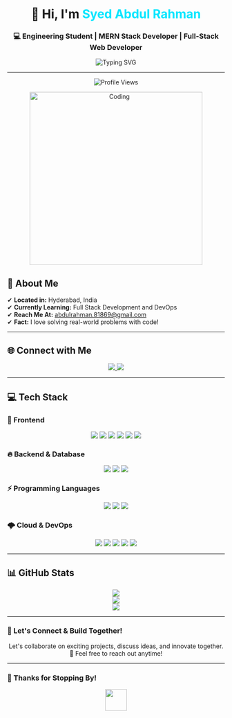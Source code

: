 <h1 align="center">
  <span title="Thanks for visiting!">🚀 Hi, I'm <span style="color:#00E6FF">Syed Abdul Rahman</span></span>
</h1>

<h3 align="center">
  💻 Engineering Student | MERN Stack Developer | Full-Stack Web Developer
</h3>

<p align="center">
  <img src="https://readme-typing-svg.herokuapp.com?font=Fira+Code&duration=2000&pause=500&color=00E6FF&center=true&vCenter=true&width=435&lines=Passionate+Developer;MERN+Stack+Enthusiast;Love+Solving+Problems;Always+Learning+New+Tech!" alt="Typing SVG" />
</p>

---

<p align="center">
  <img src="https://komarev.com/ghpvc/?username=AbdulRahman-04&label=Profile%20views&color=0e75b6&style=flat" alt="Profile Views" />
</p>

<p align="center">
  <img align="center" alt="Coding" width="400" src="https://user-images.githubusercontent.com/74038190/229223263-cf2e4b07-2615-4f87-9c38-e37600f8381a.gif" title="Keep Coding!">
</p>

## 📍 About Me  
✔ **Located in:** Hyderabad, India  
✔ **Currently Learning:** Full Stack Development and DevOps  
✔ **Reach Me At:** [abdulrahman.81869@gmail.com](mailto:abdulrahman.81869@gmail.com)  
✔ **Fact:** I love solving real-world problems with code!  

---

## 🌐 Connect with Me  
<p align="center">
  <a href="https://www.instagram.com/rahmann.dev/" target="_blank">
    <img src="https://img.shields.io/badge/Instagram-E4405F?style=for-the-badge&logo=instagram&logoColor=white">
  </a>  
  <a href="https://www.linkedin.com/in/syed-abdul-rahman-643a282b2/" target="_blank">
    <img src="https://img.shields.io/badge/LinkedIn-0A66C2?style=for-the-badge&logo=linkedin&logoColor=white">
  </a>  
</p>

---

## 💻 Tech Stack  
### 🚀 Frontend  
<p align="center">
  <img src="https://img.shields.io/badge/HTML5-E34F26?style=for-the-badge&logo=html5&logoColor=white">
  <img src="https://img.shields.io/badge/CSS3-1572B6?style=for-the-badge&logo=css3&logoColor=white">
  <img src="https://img.shields.io/badge/JavaScript-F7DF1E?style=for-the-badge&logo=javascript&logoColor=black">
  <img src="https://img.shields.io/badge/React-61DAFB?style=for-the-badge&logo=react&logoColor=black">
  <img src="https://img.shields.io/badge/TailwindCSS-38B2AC?style=for-the-badge&logo=tailwind-css&logoColor=white">
  <img src="https://img.shields.io/badge/Bootstrap-7952B3?style=for-the-badge&logo=bootstrap&logoColor=white">
</p>

### 🔥 Backend & Database  
<p align="center">
  <img src="https://img.shields.io/badge/Node.js-339933?style=for-the-badge&logo=node.js&logoColor=white">
  <img src="https://img.shields.io/badge/Express.js-404D59?style=for-the-badge&logo=express&logoColor=white">
  <img src="https://img.shields.io/badge/MongoDB-47A248?style=for-the-badge&logo=mongodb&logoColor=white">
</p>

### ⚡ Programming Languages  
<p align="center">
  <img src="https://img.shields.io/badge/JavaScript-F7DF1E?style=for-the-badge&logo=javascript&logoColor=black">
  <img src="https://img.shields.io/badge/Python-3776AB?style=for-the-badge&logo=python&logoColor=white">
  <img src="https://img.shields.io/badge/C-00599C?style=for-the-badge&logo=c&logoColor=white">
</p>

### 🌩 Cloud & DevOps  
<p align="center">
  <img src="https://img.shields.io/badge/Digital_Ocean-0080FF?style=for-the-badge&logo=digitalocean&logoColor=white">
  <img src="https://img.shields.io/badge/Git-F05032?style=for-the-badge&logo=git&logoColor=white">
  <img src="https://img.shields.io/badge/GitHub-181717?style=for-the-badge&logo=github&logoColor=white">
  <img src="https://img.shields.io/badge/Postman-FF6C37?style=for-the-badge&logo=postman&logoColor=white">
  <img src="https://img.shields.io/badge/Linux-FCC624?style=for-the-badge&logo=linux&logoColor=black">
</p>

---

## 📊 GitHub Stats  
<p align="center">
  <img src="https://github-readme-stats.vercel.app/api?username=AbdulRahman-04&theme=dark&hide_border=false"/><br/>
  <img src="https://github-readme-streak-stats.herokuapp.com/?user=AbdulRahman-04&theme=dark&hide_border=false"/><br/>
  <img src="https://github-readme-stats.vercel.app/api/top-langs/?username=AbdulRahman-04&theme=dark&hide_border=false&layout=compact"/>
</p>

---

### 💙 Let's Connect & Build Together!  
<p align="center">
  Let's collaborate on exciting projects, discuss ideas, and innovate together. 🚀 Feel free to reach out anytime!
</p>

---

### 🎯 Thanks for Stopping By!  
<p align="center">
  <img src="https://media.giphy.com/media/hvRJCLFzcasrR4ia7z/giphy.gif" width="50px">
</p>
